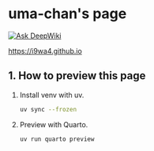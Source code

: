 # uma-chan's page

[![Ask DeepWiki](https://deepwiki.com/badge.svg)](https://deepwiki.com/i9wa4/i9wa4.github.io)

<https://i9wa4.github.io>

## 1. How to preview this page

1. Install venv with uv.

    ```sh
    uv sync --frozen
    ```

1. Preview with Quarto.

    ```sh
    uv run quarto preview
    ```

